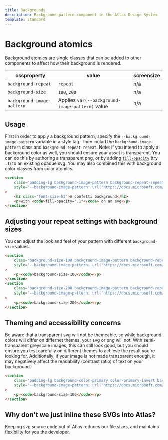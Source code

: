 ```yaml
---
title: Backgrounds
description: Background pattern component in the Atlas Design System
template: standard
---
```


# Background atomics

Background atomics are single classes that can be added to other components to affect how their background is rendered.

| cssproperty                | value                                           | screensize |
| -------------------------- | ----------------------------------------------- | ---------- |
| `background-repeat`        | `repeat`                                        | n/a        |
| `background-size`          | `100`, `200`                                    | n/a        |
| `background-image-pattern` | Applies `var(--background-image-pattern)` value | n/a        |

## Usage

First in order to apply a background pattern, specify the `--background-image-pattern` variable in a style tag. Then includ the `background-image-pattern` class and `background-repeat-repeat`. Note: if you intend to apply a background color as well, you should ensure your asset is transparent. You can do this by authoring a transparent png, or by adding [`fill-opacity`](https://developer.mozilla.org/en-US/docs/Web/SVG/Attribute/fill-opacity) (try `.1`) to an existing opaque svg. You may also combined this with background color classes from color atomics.

```html
<section
	class="padding-lg background-image-pattern background-repeat-repeat background-color-primary color-primary-invert"
	style="--background-image-pattern: url('https://docs.microsoft.com/en-us/media/background-patterns/pixie-sticks.svg')"
>
	<h2 class="font-size-h2">A confetti background</h2>
	<p>with <code>fill-opacity=".1"</code> on an svg</p>
</section>
```

## Adjusting your repeat settings with background sizes

You can adjust the look and feel of your pattern with different `background-size` values.

```html
<section
	class="background-size-100 background-image-pattern background-repeat-repeat padding-lg border background-color-primary color-primary-invert"
	style="--background-image-pattern: url('https://docs.microsoft.com/en-us/media/background-patterns/plus.svg')"
>
	<p><code>background-size-100</code></p>
</section>
<section
	class="background-size-200 background-image-pattern background-repeat-repeat padding-lg margin-top-xxs border background-color-primary color-primary-invert"
	style="--background-image-pattern: url('https://docs.microsoft.com/en-us/media/background-patterns/plus.svg')"
>
	<p><code>background-size-200</code></p>
</section>
```

## Theming and accessibility concerns

Be aware that a transparent svg will not be themeable, so while background colors will differ on differnet themes, your svg or png will not. With semi-transparent greyscale images, this can still look good, but you should ensure you test carefully on different themes to achieve the result you're looking for. Additionally, if your image is not made transparent enough, it may negatively affect the readability (contrast ratio) of text on your background.

```html
<section
	class="padding-lg background-color-primary color-primary-invert background-image-pattern background-repeat-repeat background-size-100"
	style="--background-image-pattern: url('https://docs.microsoft.com/en-us/media/background-patterns/plus.svg')"
>
	<p><code>background-size-100</code></p>
</section>
```

## Why don't we just inline these SVGs into Atlas?

Keeping svg source code out of Atlas reduces our file sizes, and maintains flexibility for you the developer.
